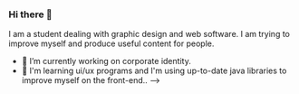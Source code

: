 ### Hi there 👋

I am a student dealing with graphic design and web software. I am trying to improve myself and produce useful content for people.

- 🔭 I’m currently working on corporate identity.
- 🌱 I'm learning ui/ux programs and I'm using up-to-date java libraries to improve myself on the front-end..
-->
